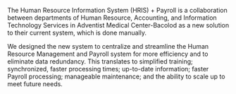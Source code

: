 The Human Resource Information System (HRIS) + Payroll is a collaboration between departments of Human Resource, Accounting, and Information Technology Services in Adventist Medical Center-Bacolod as a new solution to their current system, which is done manually.

We designed the new system to centralize and streamline the Human Resource Management and Payroll system for more efficiency and to eliminate data redundancy. This translates to simplified training; synchronized, faster processing times; up-to-date information; faster Payroll processing; manageable maintenance; and the ability to scale up to meet future needs.

